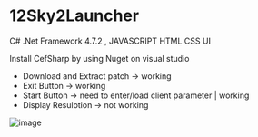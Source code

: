 # 12Sky2Launcher

C# .Net Framework 4.7.2 , JAVASCRIPT HTML CSS UI

Install CefSharp by using Nuget on visual studio

- Download and Extract patch -> working
- Exit Button -> working
- Start Button -> need to enter/load client parameter | working
- Display Resulotion -> not working

![image](https://raw.githubusercontent.com/DOSexample/12Sky2Launcher/master/Untitled.png)
